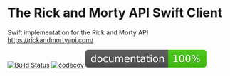 # The Rick and Morty API Swift Client
Swift implementation for the Rick and Morty API https://rickandmortyapi.com/

[![Build Status](https://img.shields.io/travis/rust-lang/rust?logo=travis)](https://travis-ci.org/benjaminbruch/rick-morty-swift-api)
[![codecov](https://codecov.io/gh/benjaminbruch/rick-morty-swift-api/branch/master/graph/badge.svg)](https://codecov.io/gh/benjaminbruch/rick-morty-swift-api)
[<img src="/docs/badge.svg">](https://benjaminbruch.github.io/rick-morty-swift-api/docs/index.html)
